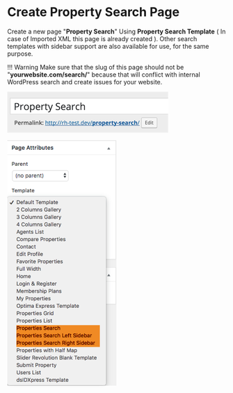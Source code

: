# Create Property Search Page

Create a new page "**Property Search**" Using **Property Search Template** ( In case of Imported XML this page is already created ). 
Other search templates with sidebar support are also available for use, for the same purpose.

!!! Warning
    Make sure that the slug of this page should not be "**yourwebsite.com/search/**" because that will conflict with internal WordPress search and create issues for your website.

![Create Property Search Page](images/home-setup/create-search-page.png)

![Property Search Template Selection](images/home-setup/search-template-selection.png)